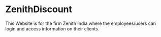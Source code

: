 # ZenithDiscount
This Website is for the firm Zenith India where the employees/users can login and access information on their clients.
